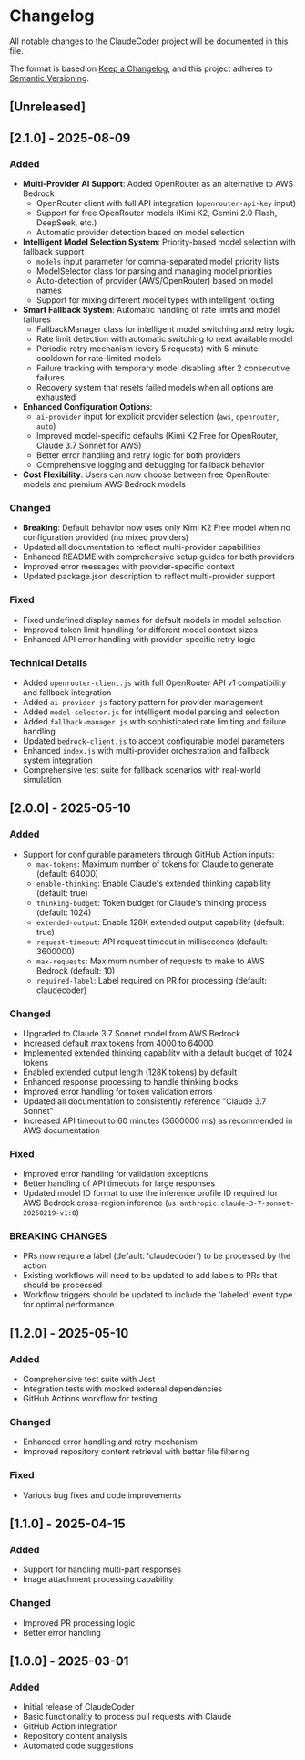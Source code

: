 # Changelog

All notable changes to the ClaudeCoder project will be documented in this file.

The format is based on [Keep a Changelog](https://keepachangelog.com/en/1.0.0/),
and this project adheres to [Semantic Versioning](https://semver.org/spec/v2.0.0.html).

## [Unreleased]

## [2.1.0] - 2025-08-09

### Added
- **Multi-Provider AI Support**: Added OpenRouter as an alternative to AWS Bedrock
  - OpenRouter client with full API integration (`openrouter-api-key` input)
  - Support for free OpenRouter models (Kimi K2, Gemini 2.0 Flash, DeepSeek, etc.)
  - Automatic provider detection based on model selection
- **Intelligent Model Selection System**: Priority-based model selection with fallback support
  - `models` input parameter for comma-separated model priority lists
  - ModelSelector class for parsing and managing model priorities  
  - Auto-detection of provider (AWS/OpenRouter) based on model names
  - Support for mixing different model types with intelligent routing
- **Smart Fallback System**: Automatic handling of rate limits and model failures
  - FallbackManager class for intelligent model switching and retry logic
  - Rate limit detection with automatic switching to next available model
  - Periodic retry mechanism (every 5 requests) with 5-minute cooldown for rate-limited models
  - Failure tracking with temporary model disabling after 2 consecutive failures
  - Recovery system that resets failed models when all options are exhausted
- **Enhanced Configuration Options**: 
  - `ai-provider` input for explicit provider selection (`aws`, `openrouter`, `auto`)
  - Improved model-specific defaults (Kimi K2 Free for OpenRouter, Claude 3.7 Sonnet for AWS)
  - Better error handling and retry logic for both providers
  - Comprehensive logging and debugging for fallback behavior
- **Cost Flexibility**: Users can now choose between free OpenRouter models and premium AWS Bedrock models

### Changed
- **Breaking**: Default behavior now uses only Kimi K2 Free model when no configuration provided (no mixed providers)
- Updated all documentation to reflect multi-provider capabilities
- Enhanced README with comprehensive setup guides for both providers
- Improved error messages with provider-specific context
- Updated package.json description to reflect multi-provider support

### Fixed
- Fixed undefined display names for default models in model selection
- Improved token limit handling for different model context sizes
- Enhanced API error handling with provider-specific retry logic

### Technical Details
- Added `openrouter-client.js` with full OpenRouter API v1 compatibility and fallback integration
- Added `ai-provider.js` factory pattern for provider management  
- Added `model-selector.js` for intelligent model parsing and selection
- Added `fallback-manager.js` with sophisticated rate limiting and failure handling
- Updated `bedrock-client.js` to accept configurable model parameters
- Enhanced `index.js` with multi-provider orchestration and fallback system integration
- Comprehensive test suite for fallback scenarios with real-world simulation

## [2.0.0] - 2025-05-10

### Added
- Support for configurable parameters through GitHub Action inputs:
  - `max-tokens`: Maximum number of tokens for Claude to generate (default: 64000)
  - `enable-thinking`: Enable Claude's extended thinking capability (default: true)
  - `thinking-budget`: Token budget for Claude's thinking process (default: 1024)
  - `extended-output`: Enable 128K extended output capability (default: true)
  - `request-timeout`: API request timeout in milliseconds (default: 3600000)
  - `max-requests`: Maximum number of requests to make to AWS Bedrock (default: 10)
  - `required-label`: Label required on PR for processing (default: claudecoder)

### Changed
- Upgraded to Claude 3.7 Sonnet model from AWS Bedrock
- Increased default max tokens from 4000 to 64000
- Implemented extended thinking capability with a default budget of 1024 tokens
- Enabled extended output length (128K tokens) by default
- Enhanced response processing to handle thinking blocks
- Improved error handling for token validation errors
- Updated all documentation to consistently reference "Claude 3.7 Sonnet"
- Increased API timeout to 60 minutes (3600000 ms) as recommended in AWS documentation

### Fixed
- Improved error handling for validation exceptions
- Better handling of API timeouts for large responses
- Updated model ID format to use the inference profile ID required for AWS Bedrock cross-region inference (`us.anthropic.claude-3-7-sonnet-20250219-v1:0`)

### BREAKING CHANGES
- PRs now require a label (default: 'claudecoder') to be processed by the action
- Existing workflows will need to be updated to add labels to PRs that should be processed
- Workflow triggers should be updated to include the 'labeled' event type for optimal performance

## [1.2.0] - 2025-05-10

### Added
- Comprehensive test suite with Jest
- Integration tests with mocked external dependencies
- GitHub Actions workflow for testing

### Changed
- Enhanced error handling and retry mechanism
- Improved repository content retrieval with better file filtering

### Fixed
- Various bug fixes and code improvements

## [1.1.0] - 2025-04-15

### Added
- Support for handling multi-part responses
- Image attachment processing capability

### Changed
- Improved PR processing logic
- Better error handling

## [1.0.0] - 2025-03-01

### Added
- Initial release of ClaudeCoder
- Basic functionality to process pull requests with Claude
- GitHub Action integration
- Repository content analysis
- Automated code suggestions